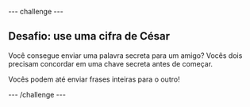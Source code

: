 \--- challenge \---

## Desafio: use uma cifra de César

Você consegue enviar uma palavra secreta para um amigo? Vocês dois precisam concordar em uma chave secreta antes de começar.

Vocês podem até enviar frases inteiras para o outro!

\--- /challenge \---